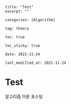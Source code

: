 ```
title: "Test"
excerpt: ""

categories: [Algorithm]

tag: theory

toc: true

toc_sticky: true

date: 2021-11-24

last_modified_at: 2021-11-24
```

# Test

알고리즘 이론 포스팅
